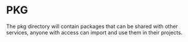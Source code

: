 # PKG

The pkg directory will contain packages that can be shared with other services, anyone with access can import and use them in their projects.
